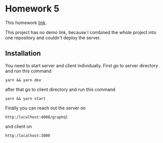 # Homework 5

This homework [link](https://app.patika.dev/moduller/graphql/odev-05).

This project has no demo link, because I combined the whole project into one repository and couldn't deploy the server.

## Installation

You need to start server and client individually. First go to server directory and run this command
```
yarn && yarn dev
```
after that go to client directory and run this command
```
yarn && yarn start
```

Finally you can reach out the server on 
```
http:/localhost:4000/graphql
```
and client on 
```
http:/localhost:3000
```
